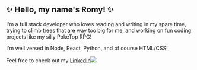 <h2>✨ Hello, my name's Romy! ✨</h2>

I'm a full stack developer who loves reading and writing in my spare time, trying to climb trees that are way too big for me, and working on fun coding projects like my silly PokeTop RPG!

I'm well versed in Node, React, Python, and of course HTML/CSS!

Feel free to check out my <a href='https://www.linkedin.com/in/romy-shockey'>LinkedIn<img src='https://cliply.co/wp-content/uploads/2021/02/372102050_LINKEDIN_ICON_TRANSPARENT_1080.gif' /></a>

<!--
**rkshockey/rkshockey** is a ✨ _special_ ✨ repository because its `README.md` (this file) appears on your GitHub profile.

Here are some ideas to get you started:

- 🔭 I’m currently working on ...
- 🌱 I’m currently learning ...
- 👯 I’m looking to collaborate on ...
- 🤔 I’m looking for help with ...
- 💬 Ask me about ...
- 📫 How to reach me: ...
- 😄 Pronouns: ...
- ⚡ Fun fact: ...
-->
